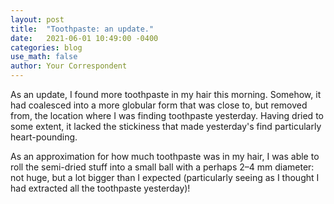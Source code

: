 ```yaml
---
layout: post
title:  "Toothpaste: an update."
date:   2021-06-01 10:49:00 -0400
categories: blog
use_math: false
author: Your Correspondent
---
```


As an update, I found more toothpaste in my hair this morning. Somehow, it had coalesced into a more globular form that was close to, but removed from, the location where I was finding toothpaste yesterday. Having dried to some extent, it lacked the stickiness that made yesterday's find particularly heart-pounding.

As an approximation for how much toothpaste was in my hair, I was able to roll the semi-dried stuff into a small ball with a perhaps 2&ndash;4 mm diameter: not huge, but a lot bigger than I expected (particularly seeing as I thought I had extracted all the toothpaste yesterday)!
